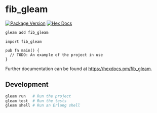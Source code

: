 # fib_gleam

[![Package Version](https://img.shields.io/hexpm/v/fib_gleam)](https://hex.pm/packages/fib_gleam)
[![Hex Docs](https://img.shields.io/badge/hex-docs-ffaff3)](https://hexdocs.pm/fib_gleam/)

```sh
gleam add fib_gleam
```
```gleam
import fib_gleam

pub fn main() {
  // TODO: An example of the project in use
}
```

Further documentation can be found at <https://hexdocs.pm/fib_gleam>.

## Development

```sh
gleam run   # Run the project
gleam test  # Run the tests
gleam shell # Run an Erlang shell
```
